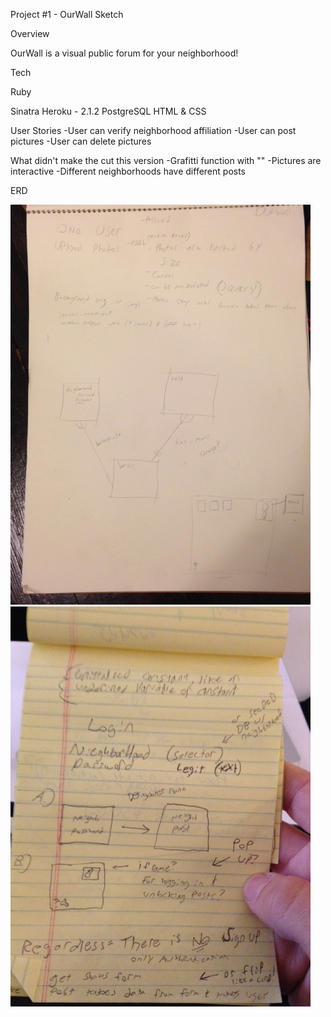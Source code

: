 Project #1 - OurWall Sketch

Overview

OurWall is a visual public forum for your neighborhood!

Tech

Ruby

Sinatra
Heroku - 2.1.2
PostgreSQL
HTML & CSS

User Stories
-User can verify neighborhood affiliation
-User can post pictures
-User can delete pictures

What didn't make the cut this version
-Grafitti function with "<canvas>"
-Pictures are interactive
-Different neighborhoods have different posts

ERD

<img src="IMG_0953.JPG">
<img src="IMG_0954.JPG">